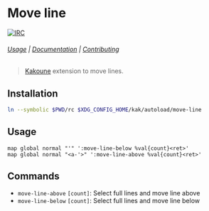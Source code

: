 # Move line

[![IRC][IRC Badge]][IRC]

###### [Usage](#usage) | [Documentation](#commands) | [Contributing](CONTRIBUTING)

> [Kakoune][] extension to move lines.

## Installation

``` sh
ln --symbolic $PWD/rc $XDG_CONFIG_HOME/kak/autoload/move-line
```

## Usage

``` kak
map global normal "'" ':move-line-below %val{count}<ret>'
map global normal "<a-'>" ':move-line-above %val{count}<ret>'
```

## Commands

- `move-line-above` `[count]`: Select full lines and move line above
- `move-line-below` `[count]`: Select full lines and move line below

[Kakoune]: http://kakoune.org
[IRC]: https://webchat.freenode.net?channels=kakoune
[IRC Badge]: https://img.shields.io/badge/IRC-%23kakoune-blue.svg
